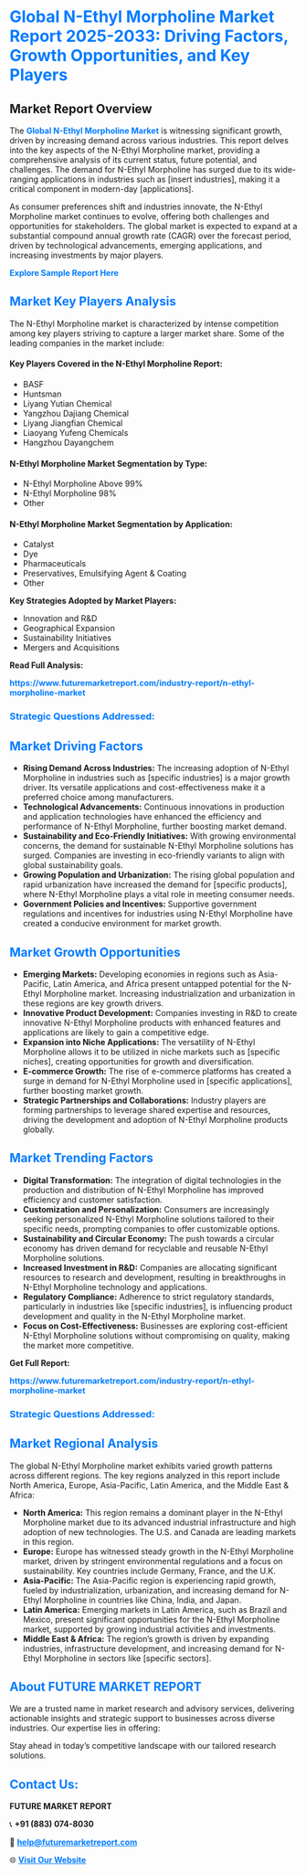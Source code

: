 <h1 style="color: #007BFF;">Global N-Ethyl Morpholine Market Report 2025-2033: Driving Factors, Growth Opportunities, and Key Players</h1>

<section id="overview">
<h2>Market Report Overview</h2>
<p>The <a href="https://www.futuremarketreport.com/industry-report/n-ethyl-morpholine-market" style="color: #007BFF; text-decoration: none;"><strong>Global N-Ethyl Morpholine Market</strong></a> is witnessing significant growth, driven by increasing demand across various industries. This report delves into the key aspects of the N-Ethyl Morpholine market, providing a comprehensive analysis of its current status, future potential, and challenges. The demand for N-Ethyl Morpholine has surged due to its wide-ranging applications in industries such as [insert industries], making it a critical component in modern-day [applications].</p>
<p>As consumer preferences shift and industries innovate, the N-Ethyl Morpholine market continues to evolve, offering both challenges and opportunities for stakeholders. The global market is expected to expand at a substantial compound annual growth rate (CAGR) over the forecast period, driven by technological advancements, emerging applications, and increasing investments by major players.</p>
</section>

<section id="overview">
<p><a href="https://www.futuremarketreport.com/request-sample/reportId=41418" style="color: #007BFF; text-decoration: none;"><strong>Explore Sample Report Here</strong></a></p>
</section>

<section id="key-players">
<h2 style="color: #007BFF;">Market Key Players Analysis</h2>
<p>The N-Ethyl Morpholine market is characterized by intense competition among key players striving to capture a larger market share. Some of the leading companies in the market include:</p>
<h4>Key Players Covered in the N-Ethyl Morpholine Report:</h4>
<ul><li>BASF</li><li>Huntsman</li><li>Liyang Yutian Chemical</li><li>Yangzhou Dajiang Chemical</li><li>Liyang Jiangfian Chemical</li><li>Liaoyang Yufeng Chemicals</li><li>Hangzhou Dayangchem</li></ul>
<h4>N-Ethyl Morpholine Market Segmentation by Type:</h4>
<ul><li>N-Ethyl Morpholine Above 99%</li><li>N-Ethyl Morpholine 98%</li><li>Other</li></ul>

<h4>N-Ethyl Morpholine Market Segmentation by Application:</h4>
<ul><li>Catalyst</li><li>Dye</li><li>Pharmaceuticals</li><li>Preservatives, Emulsifying Agent &amp; Coating</li><li>Other</li></ul>
<p><strong>Key Strategies Adopted by Market Players:</strong></p>
<ul>
<li>Innovation and R&D</li>
<li>Geographical Expansion</li>
<li>Sustainability Initiatives</li>
<li>Mergers and Acquisitions</li>
</ul>
</section>

<section>
<p><strong>Read Full Analysis: </strong></p><a href="https://www.futuremarketreport.com/industry-report/n-ethyl-morpholine-market" style="color: #007BFF; text-decoration: none;"><strong>https://www.futuremarketreport.com/industry-report/n-ethyl-morpholine-market</strong></a>
<h3 style="color: #007BFF;">Strategic Questions Addressed:</h3>
</section>

<section id="driving-factors">
<h2 style="color: #007BFF;">Market Driving Factors</h2>
<ul>
<li><strong>Rising Demand Across Industries:</strong> The increasing adoption of N-Ethyl Morpholine in industries such as [specific industries] is a major growth driver. Its versatile applications and cost-effectiveness make it a preferred choice among manufacturers.</li>
<li><strong>Technological Advancements:</strong> Continuous innovations in production and application technologies have enhanced the efficiency and performance of N-Ethyl Morpholine, further boosting market demand.</li>
<li><strong>Sustainability and Eco-Friendly Initiatives:</strong> With growing environmental concerns, the demand for sustainable N-Ethyl Morpholine solutions has surged. Companies are investing in eco-friendly variants to align with global sustainability goals.</li>
<li><strong>Growing Population and Urbanization:</strong> The rising global population and rapid urbanization have increased the demand for [specific products], where N-Ethyl Morpholine plays a vital role in meeting consumer needs.</li>
<li><strong>Government Policies and Incentives:</strong> Supportive government regulations and incentives for industries using N-Ethyl Morpholine have created a conducive environment for market growth.</li>
</ul>
</section>

<section id="growth-opportunities">
<h2 style="color: #007BFF;">Market Growth Opportunities</h2>
<ul>
<li><strong>Emerging Markets:</strong> Developing economies in regions such as Asia-Pacific, Latin America, and Africa present untapped potential for the N-Ethyl Morpholine market. Increasing industrialization and urbanization in these regions are key growth drivers.</li>
<li><strong>Innovative Product Development:</strong> Companies investing in R&D to create innovative N-Ethyl Morpholine products with enhanced features and applications are likely to gain a competitive edge.</li>
<li><strong>Expansion into Niche Applications:</strong> The versatility of N-Ethyl Morpholine allows it to be utilized in niche markets such as [specific niches], creating opportunities for growth and diversification.</li>
<li><strong>E-commerce Growth:</strong> The rise of e-commerce platforms has created a surge in demand for N-Ethyl Morpholine used in [specific applications], further boosting market growth.</li>
<li><strong>Strategic Partnerships and Collaborations:</strong> Industry players are forming partnerships to leverage shared expertise and resources, driving the development and adoption of N-Ethyl Morpholine products globally.</li>
</ul>
</section>

<section id="trending-factors">
<h2 style="color: #007BFF;">Market Trending Factors</h2>
<ul>
<li><strong>Digital Transformation:</strong> The integration of digital technologies in the production and distribution of N-Ethyl Morpholine has improved efficiency and customer satisfaction.</li>
<li><strong>Customization and Personalization:</strong> Consumers are increasingly seeking personalized N-Ethyl Morpholine solutions tailored to their specific needs, prompting companies to offer customizable options.</li>
<li><strong>Sustainability and Circular Economy:</strong> The push towards a circular economy has driven demand for recyclable and reusable N-Ethyl Morpholine solutions.</li>
<li><strong>Increased Investment in R&D:</strong> Companies are allocating significant resources to research and development, resulting in breakthroughs in N-Ethyl Morpholine technology and applications.</li>
<li><strong>Regulatory Compliance:</strong> Adherence to strict regulatory standards, particularly in industries like [specific industries], is influencing product development and quality in the N-Ethyl Morpholine market.</li>
<li><strong>Focus on Cost-Effectiveness:</strong> Businesses are exploring cost-efficient N-Ethyl Morpholine solutions without compromising on quality, making the market more competitive.</li>
</ul>
</section>

<section>
<p><strong>Get Full Report: </strong></p><a href="https://www.futuremarketreport.com/industry-report/n-ethyl-morpholine-market" style="color: #007BFF; text-decoration: none;"><strong>https://www.futuremarketreport.com/industry-report/n-ethyl-morpholine-market</strong></a>
<h3 style="color: #007BFF;">Strategic Questions Addressed:</h3>
</section>


<section id="regional-analysis">
<h2 style="color: #007BFF;">Market Regional Analysis</h2>
<p>The global N-Ethyl Morpholine market exhibits varied growth patterns across different regions. The key regions analyzed in this report include North America, Europe, Asia-Pacific, Latin America, and the Middle East & Africa:</p>
<ul>
<li><strong>North America:</strong> This region remains a dominant player in the N-Ethyl Morpholine market due to its advanced industrial infrastructure and high adoption of new technologies. The U.S. and Canada are leading markets in this region.</li>
<li><strong>Europe:</strong> Europe has witnessed steady growth in the N-Ethyl Morpholine market, driven by stringent environmental regulations and a focus on sustainability. Key countries include Germany, France, and the U.K.</li>
<li><strong>Asia-Pacific:</strong> The Asia-Pacific region is experiencing rapid growth, fueled by industrialization, urbanization, and increasing demand for N-Ethyl Morpholine in countries like China, India, and Japan.</li>
<li><strong>Latin America:</strong> Emerging markets in Latin America, such as Brazil and Mexico, present significant opportunities for the N-Ethyl Morpholine market, supported by growing industrial activities and investments.</li>
<li><strong>Middle East & Africa:</strong> The region’s growth is driven by expanding industries, infrastructure development, and increasing demand for N-Ethyl Morpholine in sectors like [specific sectors].</li>
</ul>
</section>

<footer>
<h2 style="color: #007BFF;">About FUTURE MARKET REPORT</h2>
<p>We are a trusted name in market research and advisory services, delivering actionable insights and strategic support to businesses across diverse industries. Our expertise lies in offering:</p>

<p>Stay ahead in today’s competitive landscape with our tailored research solutions.</p>

<h2 style="color: #007BFF;">Contact Us:</h2>
<p><strong>FUTURE MARKET REPORT</strong></p>
<p>📞 <strong>+91 (883) 074-8030</strong></p>
<p>📧 <strong><a href="mailto:help@futuremarketreport.com" style="color: #007BFF;">help@futuremarketreport.com</a></strong></p>
<p>🌐 <strong><a href="https://www.futuremarketreport.com/" style="color: #007BFF;">Visit Our Website</a></strong></p>
</footer>